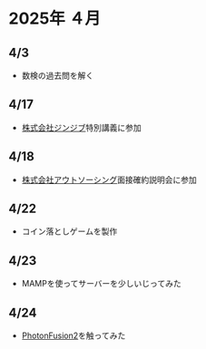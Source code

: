 # 2025年 ４月
## 4/3
- 数検の過去問を解く
## 4/17
- [株式会社ジンジブ](https://jinjib.co.jp/)特別講義に参加
## 4/18
- [株式会社アウトソーシング](https://www.outsourcing.co.jp/)面接確約説明会に参加
## 4/22
- コイン落としゲームを製作
## 4/23
- MAMPを使ってサーバーを少しいじってみた
## 4/24
- [PhotonFusion2](https://doc.photonengine.com/ja-jp/fusion/current/getting-started/sdk-download)を触ってみた
  
